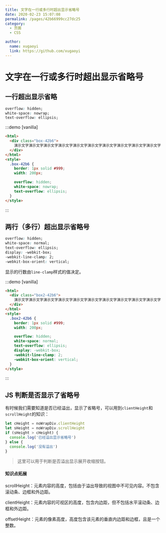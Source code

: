 ```yaml
---
title: 文字在一行或多行时超出显示省略号
date: 2020-02-23 15:07:08
permalink: /pages/42b66999cc27dc25
category:
  - 页面
  - CSS

author:
  name: xugaoyi
  link: https://github.com/xugaoyi
---
```


# 文字在一行或多行时超出显示省略号

## 一行超出显示省略

```css
overflow: hidden;
white-space: nowrap;
text-overflow: ellipsis;
```

<!-- more -->

:::demo [vanilla]

```html
<html>
  <div class="box-42b6">
    演示文字演示文字演示文字演示文字演示文字演示文字演示文字演示文字演示文字演示文字演示文字演示文字演示文字演示文字演示文字演示文字演示文字
  </div>
</html>
<style>
  .box-42b6 {
    border: 1px solid #999;
    width: 200px;

    overflow: hidden;
    white-space: nowrap;
    text-overflow: ellipsis;
  }
</style>
```

:::

## 两行（多行）超出显示省略号

```css
overflow: hidden;
white-space: normal;
text-overflow: ellipsis;
display: -webkit-box;
-webkit-line-clamp: 2;
-webkit-box-orient: vertical;
```

显示的行数由`line-clamp`样式的值决定。

:::demo [vanilla]

```html
<html>
  <div class="box2-42b6">
    演示文字演示文字演示文字演示文字演示文字演示文字演示文字演示文字演示文字演示文字演示文字演示文字演示文字演示文字演示文字演示文字演示文字
  </div>
</html>
<style>
  .box2-42b6 {
    border: 1px solid #999;
    width: 200px;

    overflow: hidden;
    white-space: normal;
    text-overflow: ellipsis;
    display: -webkit-box;
    -webkit-line-clamp: 2;
    -webkit-box-orient: vertical;
  }
</style>
```

:::

## JS 判断是否显示了省略号

有时候我们需要知道是否已经溢出，显示了省略号，可以用到`clientHeight`和`scrollHeight`的知识：

```js
let cHeight = noWrapDiv.clientHeight
let sHeight = noWrapDiv.scrollHeight
if (sHeight > cHeight) {
  console.log('已经溢出显示省略号')
} else {
  console.log('没有溢出')
}
```

> 这里可以用于判断是否溢出显示展开收缩按钮。

#### 知识点拓展

scrollHeight：元素内容的高度，包括由于溢出导致的视图中不可见内容。不包含滚动条、边框和外边距。

clientHeight：元素内容的可视区的高度，包含内边距，但不包括水平滚动条、边框和外边距。

offsetHeight：元素的像素高度，高度包含该元素的垂直内边距和边框，且是一个整数。
